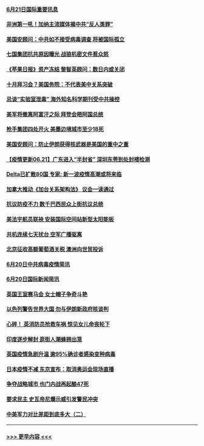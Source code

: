 #### [6月21日国际重要讯息](../pages/prog202/a103147569.md?t=06211952) 
#### [非洲第一吼！加纳主流媒体揭中共“反人类罪”](../pages/prog202/a103147582.md?t=06211952) 
#### [美国安顾问：中共如不接受病毒调查 将被国际孤立](../pages/prog202/a103147558.md?t=06211952) 
#### [七国集团抗共原因曝光 战狼机密文件惹众怒](../pages/prog202/a103147520.md?t=06211952) 
#### [《苹果日报》资产冻结 黎智英顾问：数日内或关闭](../pages/prog202/a103147495.md?t=06211952) 
#### [十月拜习会？美国务院：不代表美中关系突破](../pages/prog202/a103147293.md?t=06211952) 
#### [忌谈“实验室泄毒” 海外知名科学期刊受中共操控](../pages/prog202/a103147438.md?t=06211952) 
#### [美军将撤离阿富汗之际 拜登会晤阿国总统](../pages/prog202/a103147452.md?t=06211952) 
#### [枪手集团四处开火 美墨边境城市至少18死](../pages/prog202/a103147415.md?t=06211952) 
#### [美国安顾问：防止伊朗获得核武器是美国的重中之重](../pages/prog202/a103147414.md?t=06211952) 
#### [【疫情更新06.21】广东进入“半封省” 深圳东莞到处封楼检测](../pages/prog202/a103133785.md?t=06211952) 
#### [Delta已扩散80国 专家: 新一波疫情高潮或将来临](../pages/prog202/a103147313.md?t=06211952) 
#### [加拿大推动《加台关系架构法》 议会一读通过](../pages/prog202/a103147349.md?t=06211952) 
#### [抗议防疫不力 数千巴西民众上街抗议总统](../pages/prog202/a103147320.md?t=06211952) 
#### [美法宇航员联袂 安装国际空间站新型太阳能板](../pages/prog202/a103147314.md?t=06211952) 
#### [共机连续七天扰台 空军广播驱离](../pages/prog202/a103147298.md?t=06211952) 
#### [北京征收高额葡萄酒关税 澳洲向世贸投诉](../pages/prog202/a103147215.md?t=06211952) 
#### [6月20日中共病毒疫情简讯](../pages/prog202/a103147207.md?t=06211952) 
#### [6月20日国际新闻简讯](../pages/prog202/a103147199.md?t=06211952) 
#### [英国王室赛马会 女士帽子争奇斗艳](../pages/prog202/a103147177.md?t=06211952) 
#### [以色列警告世界大国 勿与伊朗新政府核谈判](../pages/prog202/a103147171.md?t=06211952) 
#### [心碎！ 英消防员抢救车祸 惊见女儿命丧轮下](../pages/prog202/a103147129.md?t=06211952) 
#### [印度逐步解封 逛街人潮蜂拥出笼](../pages/prog202/a103147123.md?t=06211952) 
#### [英国疫情急剧升温 逾95%确诊者感染变种病毒](../pages/prog202/a103147081.md?t=06211952) 
#### [日本疫情不减 东京宣布：取消奥运会现场直播](../pages/prog202/a103147074.md?t=06211952) 
#### [争夺战略城市 也门内战再起酿47死](../pages/prog202/a103147051.md?t=06211952) 
#### [要求民主 史瓦帝尼爆示威引发警民冲突](../pages/prog202/a103147032.md?t=06211952) 
#### [中美军力对比差距到底多大（二）](../pages/prog202/a103146947.md?t=06211952) 

----
#### [ >>> 更早内容 <<< ](../indexes/prog202-earlier.md)
